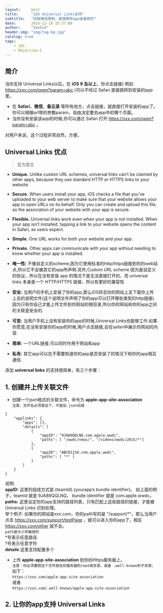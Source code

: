 ```yaml
---
layout:     post
title:      "iOS Universal Links支持"
subtitle:   "突破微信限制，直接跳转app或者网页"
date:       2016-12-18 15:37:00
author:     "ZoeIce"
header-img: "img/tag-bg.jpg"
catalog: true
tags:
    - iOS
    - Objective-C
---
```


## 简介
当你支持 Universal Links以后，在 **iOS 9 及以上**，你点击链接( 例如 https://xxx.com/open?param=abc )可以不经过 Safari 直接跳转到安装的app里。

- 在 **Safari**，**微信**，**备忘录** 等所有地方，点击链接，就直接打开安装的app了。 你可以根据url带的参数param，自由决定要去app中的哪个页面。
- 当你没有安装该app的时候,你可以通过 Safari 打开 https://xxx.com/open?param=abc 。

对用户来说，这个过程非常自然，方便。

## Universal Links 优点
> 官方原文  
- **Unique.** Unlike custom URL schemes, universal links can’t be claimed by other apps, because they use standard HTTP or HTTPS links to your website.  
- **Secure.** When users install your app, iOS checks a file that you’ve uploaded to your web server to make sure that your website allows your app to open URLs on its behalf. Only you can create and upload this file, so the association of your website with your app is secure.  
- **Flexible.** Universal links work even when your app is not installed. When your app isn’t installed, tapping a link to your website opens the content in Safari, as users expect.  
- **Simple.** One URL works for both your website and your app.  
- **Private.** Other apps can communicate with your app without needing to know whether your app is installed.  

- **唯一性:** 不像自定义的scheme,因为它使用标准的http/https链接到你的web站点,所以它不会被其它的app所声明.另外,Custom URL scheme 因为是自定义的协议，所以在没有安装 app 的情况下是无法直接打开的，而 universal links 本身是一个 HTTP/HTTPS 链接，所以有更好的兼容性
- **安全:** 当用户的手机上安装了你的app,那么iOS将去你的网站上去下载你上传上去的说明文件(这个说明文件声明了你的app可以打开哪些类型的http链接).因为只有你自己才能上传文件到你网站的根目录,所以你的网站和你的app之间的关联是安全的.
- **可变:** 当用户手机上没有安装你的app的时候,Universal Links也能够工作.如果你愿意,在没有安装你的app的时候,用户点击链接,会在safari中展示你网站的内容.
- **简单:** 一个URL链接,可以同时作用于网站和app
- **私有:** 其它app可以在不需要知道你的app是否安装了的情况下和你的app相互通信.

添加 **universal links** 的支持很简单，有三个步骤：

## 1. 创建并上传关联文件  
- 创建一个json格式的关联文件，命令为 **apple-app-site-association**  
`注意，文件名必须是这个，不能加.json后缀`  

```
{
    "applinks": {
        "apps": [],
        "details": [
            {
                "appID": "9JA89QQLNQ.com.apple.wwdc",
                "paths": [ "/wwdc/news/", "/videos/wwdc/2015/*"]
            },
            {
                "appID": "ABCD1234.com.apple.wwdc",
                "paths": [ "*" ]
            }
        ]
    }
}
```  
说明:  
**appID:** 这里的组成方式是 {teamId}.{yourapp’s bundle identifier}。
如上面的例子，teamId 就是 9JA89QQLNQ， bundle identifier 就是 com.apple.wwdc。  
**paths:** 这里设定你的app支持的路径列表，只有匹配上这些路径的链接，才能被 Universal Links 识别处理。    
举个例子: 如果你的网站是xxx.com，你的path写的是 "/support/\*"，那么当用户点击 https://xxx.com/support/testPage ，就可以进入你的app了，相反 https://xxx.com/other 就不会。  
`path是大小写敏感的`  
*号表示任意路径.  
?号表示任意字符  
**details** 这里支持配置多个  

- 上传 **apple-app-site-association** 到你的Https服务器上。  
`注意：你必须要把这个文件放在你服务器的root根目录，或者 .well-known的子目录。`   
如下：  
`https://xxx.com/apple-app-site-association`  
或者  
`https://xxx.com/.well-known/apple-app-site-association`

## 2. 让你的app支持 Universal Links  
